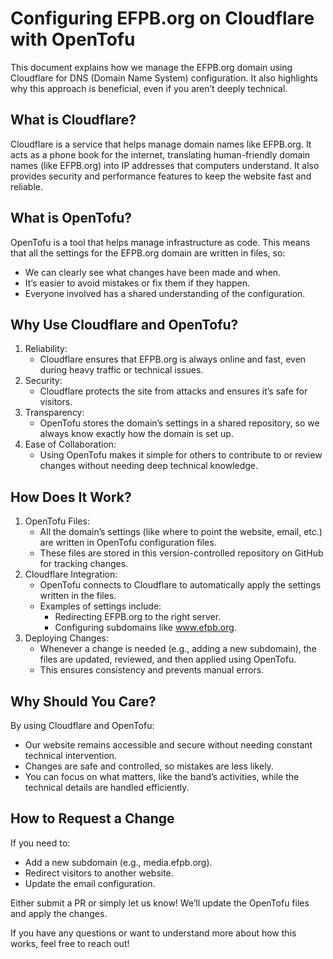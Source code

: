 # Configuring EFPB.org on Cloudflare with OpenTofu

This document explains how we manage the EFPB.org domain using Cloudflare for DNS (Domain Name System) configuration. It also highlights why this approach is beneficial, even if you aren’t deeply technical.

## What is Cloudflare?

Cloudflare is a service that helps manage domain names like EFPB.org. It acts as a phone book for the internet, translating human-friendly domain names (like EFPB.org) into IP addresses that computers understand. It also provides security and performance features to keep the website fast and reliable.

## What is OpenTofu?

OpenTofu is a tool that helps manage infrastructure as code. This means that all the settings for the EFPB.org domain are written in files, so:
- We can clearly see what changes have been made and when.
- It’s easier to avoid mistakes or fix them if they happen.
- Everyone involved has a shared understanding of the configuration.

## Why Use Cloudflare and OpenTofu?

1. Reliability:
   - Cloudflare ensures that EFPB.org is always online and fast, even during heavy traffic or technical issues.
2. Security:
   - Cloudflare protects the site from attacks and ensures it’s safe for visitors.
3. Transparency:
   - OpenTofu stores the domain’s settings in a shared repository, so we always know exactly how the domain is set up.
4. Ease of Collaboration:
   - Using OpenTofu makes it simple for others to contribute to or review changes without needing deep technical knowledge.

## How Does It Work?

1. OpenTofu Files:
   - All the domain’s settings (like where to point the website, email, etc.) are written in OpenTofu configuration files.
   - These files are stored in this version-controlled repository on GitHub for tracking changes.
2. Cloudflare Integration:
   - OpenTofu connects to Cloudflare to automatically apply the settings written in the files.
   - Examples of settings include:
     - Redirecting EFPB.org to the right server.
     - Configuring subdomains like www.efpb.org.
3. Deploying Changes:
   - Whenever a change is needed (e.g., adding a new subdomain), the files are updated, reviewed, and then applied using OpenTofu.
   - This ensures consistency and prevents manual errors.

## Why Should You Care?

By using Cloudflare and OpenTofu:
- Our website remains accessible and secure without needing constant technical intervention.
- Changes are safe and controlled, so mistakes are less likely.
- You can focus on what matters, like the band’s activities, while the technical details are handled efficiently.

## How to Request a Change

If you need to:
- Add a new subdomain (e.g., media.efpb.org).
- Redirect visitors to another website.
- Update the email configuration.

Either submit a PR or simply let us know! We’ll update the OpenTofu files and apply the changes.

If you have any questions or want to understand more about how this works, feel free to reach out!
